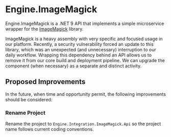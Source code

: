 # Engine.ImageMagick

Engine.ImageMagick is a .NET 9 API that implements a simple microservice wrapper for the [ImageMagick](https://imagemagick.org/) library.

ImageMagick is a heavy assembly with very specific and focused usage in our platform. Recently, a security vulnerability forced an update to this library, which was an unexpected (and unnecessary) interruption to our daily workflow. Wrapping this dependency behind an API allows us to remove it from our core build and deployment pipeline. We can upgrade the component (when necessary) as a separate and distinct activity.

## Proposed Improvements

In the future, when time and opportunity permit, the following improvements should be considered:

### Rename Project

Rename the project to `Engine.Integration.ImageMagick.Api` so the project name follows current coding conventions.
